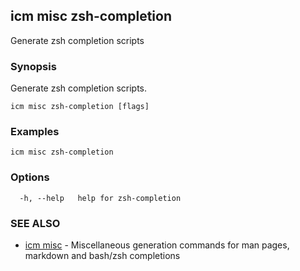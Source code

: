 ## icm misc zsh-completion

Generate zsh completion scripts

### Synopsis

Generate zsh completion scripts.

```
icm misc zsh-completion [flags]
```

### Examples

```
icm misc zsh-completion
```

### Options

```
  -h, --help   help for zsh-completion
```

### SEE ALSO

* [icm misc](icm_misc.md)	 - Miscellaneous generation commands for man pages, markdown and bash/zsh completions

